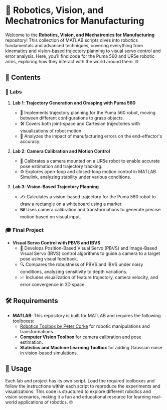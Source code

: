 # 🤖 Robotics, Vision, and Mechatronics for Manufacturing

Welcome to the **Robotics, Vision, and Mechatronics for Manufacturing** repository! This collection of MATLAB scripts dives into robotics fundamentals and advanced techniques, covering everything from kinematics and vision-based trajectory planning to visual servo control and error analysis. Here, you’ll find code for the Puma 560 and UR5e robotic arms, exploring how they interact with the world around them. 🌐

## 📂 Contents

### 🔬 Labs
1. **Lab 1**: **Trajectory Generation and Grasping with Puma 560**
   - 🚀 Implements trajectory planning for the Puma 560 robot, moving between different configurations to grasp objects.
   - 🛠️ Covers both joint-space and Cartesian trajectories with visualizations of robot motion.
   - 📏 Analyzes the impact of manufacturing errors on the end-effector's accuracy.

2. **Lab 2**: **Camera Calibration and Motion Control**
   - 🎥 Calibrates a camera mounted on a UR5e robot to enable accurate pose estimation and trajectory tracking.
   - ⚙️ Explores open-loop and closed-loop motion control in MATLAB Simulink, analyzing stability under various conditions.

3. **Lab 3**: **Vision-Based Trajectory Planning**
   - ✍️ Calculates a vision-based trajectory for the Puma 560 robot to draw a rectangle on a whiteboard using a marker.
   - 🖼️ Uses camera calibration and transformations to generate precise motion based on visual input.

### 🎓 Final Project
- **Visual Servo Control with PBVS and IBVS**
   - 🎯 Develops Position-Based Visual Servo (PBVS) and Image-Based Visual Servo (IBVS) control algorithms to guide a camera to a target pose using visual feedback.
   - 🔍 Compares the robustness of PBVS and IBVS under noisy conditions, analyzing sensitivity to depth variations.
   - 📈 Includes visualization of feature trajectory, camera velocity, and error convergence in 3D space.

## 🛠️ Requirements
- **MATLAB**: This repository is built for MATLAB and requires the following toolboxes:
  - [Robotics Toolbox by Peter Corke](https://petercorke.com/toolboxes/robotics-toolbox/) for robotic manipulations and transformations.
  - **Computer Vision Toolbox** for camera calibration and pose estimation.
  - **Statistics and Machine Learning Toolbox** for adding Gaussian noise in vision-based simulations.

## 🚀 Usage
Each lab and project has its own script. Load the required toolboxes and follow the instructions within each script to reproduce the experiments and visualizations. This code is structured to explore different robotics and vision scenarios, making it a fun and educational resource for learning real-world applications of robotics. 🤓
